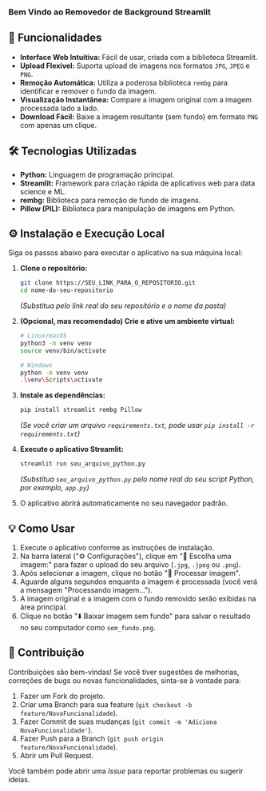 ### Bem Vindo ao Removedor de Background Streamlit

## 🚀 Funcionalidades

*   **Interface Web Intuitiva:** Fácil de usar, criada com a biblioteca Streamlit.
*   **Upload Flexível:** Suporta upload de imagens nos formatos `JPG`, `JPEG` e `PNG`.
*   **Remoção Automática:** Utiliza a poderosa biblioteca `rembg` para identificar e remover o fundo da imagem.
*   **Visualização Instantânea:** Compare a imagem original com a imagem processada lado a lado.
*   **Download Fácil:** Baixe a imagem resultante (sem fundo) em formato `PNG` com apenas um clique.

## 🛠️ Tecnologias Utilizadas

*   **Python:** Linguagem de programação principal.
*   **Streamlit:** Framework para criação rápida de aplicativos web para data science e ML.
*   **rembg:** Biblioteca para remoção de fundo de imagens.
*   **Pillow (PIL):** Biblioteca para manipulação de imagens em Python.

## ⚙️ Instalação e Execução Local

Siga os passos abaixo para executar o aplicativo na sua máquina local:

1.  **Clone o repositório:**
    ```bash
    git clone https://SEU_LINK_PARA_O_REPOSITORIO.git 
    cd nome-do-seu-repositorio 
    ```
    *(Substitua pelo link real do seu repositório e o nome da pasta)*

2.  **(Opcional, mas recomendado) Crie e ative um ambiente virtual:**
    ```bash
    # Linux/macOS
    python3 -m venv venv
    source venv/bin/activate

    # Windows
    python -m venv venv
    .\venv\Scripts\activate
    ```

3.  **Instale as dependências:**
    ```bash
    pip install streamlit rembg Pillow
    ```
    *(Se você criar um arquivo `requirements.txt`, pode usar `pip install -r requirements.txt`)*

4.  **Execute o aplicativo Streamlit:**
    ```bash
    streamlit run seu_arquivo_python.py 
    ```
    *(Substitua `seu_arquivo_python.py` pelo nome real do seu script Python, por exemplo, `app.py`)*

5.  O aplicativo abrirá automaticamente no seu navegador padrão.

## 💡 Como Usar

1.  Execute o aplicativo conforme as instruções de instalação.
2.  Na barra lateral ("⚙️ Configurações"), clique em "📂 Escolha uma imagem:" para fazer o upload do seu arquivo (`.jpg`, `.jpeg` ou `.png`).
3.  Após selecionar a imagem, clique no botão "🚀 Processar imagem".
4.  Aguarde alguns segundos enquanto a imagem é processada (você verá a mensagem "Processando imagem...").
5.  A imagem original e a imagem com o fundo removido serão exibidas na área principal.
6.  Clique no botão "⬇️ Baixar imagem sem fundo" para salvar o resultado no seu computador como `sem_fundo.png`.

## 🤝 Contribuição

Contribuições são bem-vindas! Se você tiver sugestões de melhorias, correções de bugs ou novas funcionalidades, sinta-se à vontade para:

1.  Fazer um Fork do projeto.
2.  Criar uma Branch para sua feature (`git checkout -b feature/NovaFuncionalidade`).
3.  Fazer Commit de suas mudanças (`git commit -m 'Adiciona NovaFuncionalidade'`).
4.  Fazer Push para a Branch (`git push origin feature/NovaFuncionalidade`).
5.  Abrir um Pull Request.

Você também pode abrir uma *Issue* para reportar problemas ou sugerir ideias.